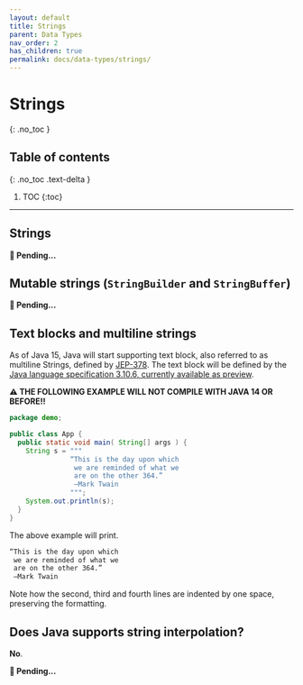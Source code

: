```yaml
---
layout: default
title: Strings
parent: Data Types
nav_order: 2
has_children: true
permalink: docs/data-types/strings/
---
```


# Strings
{: .no_toc }

## Table of contents
{: .no_toc .text-delta }

1. TOC
{:toc}

---

## Strings

**🚧 Pending...**

## Mutable strings (`StringBuilder` and `StringBuffer`)

**🚧 Pending...**

## Text blocks and multiline strings

As of Java 15, Java will start supporting text block, also referred to as multiline Strings, defined by [JEP-378](https://openjdk.java.net/jeps/378).  The text block will be defined by the [Java language specification 3.10.6, currently available as preview](https://docs.oracle.com/javase/specs/jls/se14/preview/specs/text-blocks-jls.html).

**⚠️ THE FOLLOWING EXAMPLE WILL NOT COMPILE WITH JAVA 14 OR BEFORE!!**

```java
package demo;

public class App {
  public static void main( String[] args ) {
    String s = """
               “This is the day upon which
                we are reminded of what we
                are on the other 364.”
                —Mark Twain
               """;
    System.out.println(s);
  }
}
```

The above example will print.

```bash
“This is the day upon which
 we are reminded of what we
 are on the other 364.”
 —Mark Twain
```

Note how the second, third and fourth lines are indented by one space, preserving the formatting.

## Does Java supports string interpolation?

**No**.

**🚧 Pending...**
